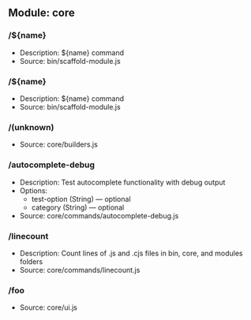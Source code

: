 ## Module: core

### /${name}
- Description: ${name} command
- Source: bin/scaffold-module.js

### /${name}
- Description: ${name} command
- Source: bin/scaffold-module.js

### /(unknown)
- Source: core/builders.js

### /autocomplete-debug
- Description: Test autocomplete functionality with debug output
- Options:
  - test-option (String) — optional
  - category (String) — optional
- Source: core/commands/autocomplete-debug.js

### /linecount
- Description: Count lines of .js and .cjs files in bin, core, and modules folders
- Source: core/commands/linecount.js

### /foo
- Source: core/ui.js
